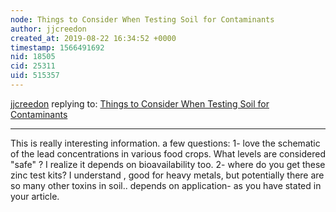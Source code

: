 ```yaml
---
node: Things to Consider When Testing Soil for Contaminants  
author: jjcreedon
created_at: 2019-08-22 16:34:52 +0000
timestamp: 1566491692
nid: 18505
cid: 25311
uid: 515357
---
```




[jjcreedon](../profile/jjcreedon) replying to: [Things to Consider When Testing Soil for Contaminants  ](../notes/DanielleS/03-10-2019/soil-testing-for-contaminants-how-to-and-things-to-consider)

----
This is really interesting information. a few questions:
1- love the schematic of the lead concentrations in various food crops. What levels are considered "safe" ? I realize it depends on bioavailability too. 
2- where do you get these zinc test kits? I understand , good for heavy metals, but potentially there are so many other toxins in soil.. depends on application- as you have stated in your article.

